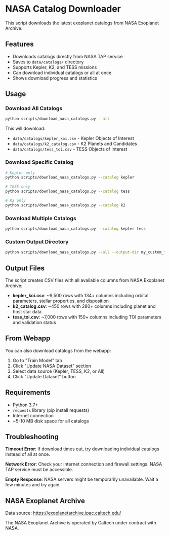 # NASA Catalog Downloader

This script downloads the latest exoplanet catalogs from NASA Exoplanet Archive.

## Features

- Downloads catalogs directly from NASA TAP service
- Saves to `data/catalogs/` directory
- Supports Kepler, K2, and TESS missions
- Can download individual catalogs or all at once
- Shows download progress and statistics

## Usage

### Download All Catalogs

```bash
python scripts/download_nasa_catalogs.py --all
```

This will download:
- `data/catalogs/kepler_koi.csv` - Kepler Objects of Interest
- `data/catalogs/k2_catalog.csv` - K2 Planets and Candidates  
- `data/catalogs/tess_toi.csv` - TESS Objects of Interest

### Download Specific Catalog

```bash
# Kepler only
python scripts/download_nasa_catalogs.py --catalog kepler

# TESS only
python scripts/download_nasa_catalogs.py --catalog tess

# K2 only
python scripts/download_nasa_catalogs.py --catalog k2
```

### Download Multiple Catalogs

```bash
python scripts/download_nasa_catalogs.py --catalog kepler tess
```

### Custom Output Directory

```bash
python scripts/download_nasa_catalogs.py --all --output-dir my_custom_folder/
```

## Output Files

The script creates CSV files with all available columns from NASA Exoplanet Archive:

- **kepler_koi.csv**: ~9,500 rows with 134+ columns including orbital parameters, stellar properties, and disposition
- **k2_catalog.csv**: ~450 rows with 280+ columns including planet and host star data
- **tess_toi.csv**: ~7,000 rows with 150+ columns including TOI parameters and validation status

## From Webapp

You can also download catalogs from the webapp:
1. Go to "Train Model" tab
2. Click "Update NASA Dataset" section
3. Select data source (Kepler, TESS, K2, or All)
4. Click "Update Dataset" button

## Requirements

- Python 3.7+
- `requests` library (pip install requests)
- Internet connection
- ~5-10 MB disk space for all catalogs

## Troubleshooting

**Timeout Error**: If download times out, try downloading individual catalogs instead of all at once.

**Network Error**: Check your internet connection and firewall settings. NASA TAP service must be accessible.

**Empty Response**: NASA servers might be temporarily unavailable. Wait a few minutes and try again.

## NASA Exoplanet Archive

Data source: https://exoplanetarchive.ipac.caltech.edu/

The NASA Exoplanet Archive is operated by Caltech under contract with NASA.

